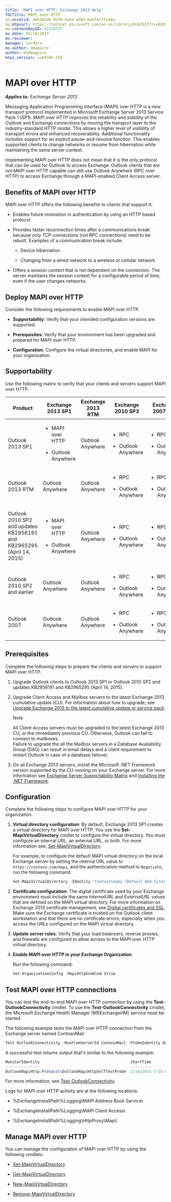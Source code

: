 ```yaml
---
title: 'MAPI over HTTP: Exchange 2013 Help'
TOCTitle: MAPI over HTTP
ms:assetid: 4663b5db-5b30-4a5a-a302-be6fef7fe5da
ms:mtpsurl: https://technet.microsoft.com/en-us/library/Dn635177(v=EXCHG.150)
ms:contentKeyID: 61218727
ms.date: 05/10/2017
ms.reviewer: 
manager: serdars
ms.author: dmaguire
author: msdmaguire
mtps_version: v=EXCHG.150
---
```


# MAPI over HTTP

_**Applies to:** Exchange Server 2013_

Messaging Application Programming Interface (MAPI) over HTTP is a new transport protocol implemented in Microsoft Exchange Server 2013 Service Pack 1 (SP1). MAPI over HTTP improves the reliability and stability of the Outlook and Exchange connections by moving the transport layer to the industry-standard HTTP model. This allows a higher level of visibility of transport errors and enhanced recoverability. Additional functionality includes support for an explicit pause-and-resume function. This enables supported clients to change networks or resume from hibernation while maintaining the same server context.

Implementing MAPI over HTTP does not mean that it is the only protocol that can be used for Outlook to access Exchange. Outlook clients that are not MAPI over HTTP capable can still use Outlook Anywhere (RPC over HTTP) to access Exchange through a MAPI-enabled Client Access server.

## Benefits of MAPI over HTTP

MAPI over HTTP offers the following benefits to clients that support it:

- Enables future innovation in authentication by using an HTTP based protocol.

- Provides faster reconnection times after a communications break because only TCP connections (not RPC connections) need to be rebuilt. Examples of a communication break include:

  - Device hibernation

  - Changing from a wired network to a wireless or cellular network

- Offers a session context that is not dependent on the connection. The server maintains the session context for a configurable period of time, even if the user changes networks.

## Deploy MAPI over HTTP

Consider the following requirements to enable MAPI over HTTP.

- **Supportability**: Verify that your intended configuration versions are supported.

- **Prerequisites**: Verify that your environment has been upgraded and prepared for MAPI over HTTP.

- **Configuration**: Configure the virtual directories, and enable MAPI for your organization.

## Supportability

Use the following matrix to verify that your clients and servers support MAPI over HTTP.

<table>
<colgroup>
<col style="width: 20%" />
<col style="width: 20%" />
<col style="width: 20%" />
<col style="width: 20%" />
<col style="width: 20%" />
</colgroup>
<thead>
<tr class="header">
<th>Product</th>
<th>Exchange 2013 SP1</th>
<th>Exchange 2013 RTM</th>
<th>Exchange 2010 SP3</th>
<th>Exchange 2007 SP3</th>
</tr>
</thead>
<tbody>
<tr class="odd">
<td><p>Outlook 2013 SP1</p></td>
<td><ul>
<li><p>MAPI over HTTP</p></li>
<li><p>Outlook Anywhere</p></li>
</ul></td>
<td><p>Outlook Anywhere</p></td>
<td><ul>
<li><p>RPC</p></li>
<li><p>Outlook Anywhere</p></li>
</ul></td>
<td><ul>
<li><p>RPC</p></li>
<li><p>Outlook Anywhere</p></li>
</ul></td>
</tr>
<tr class="even">
<td><p>Outlook 2013 RTM</p></td>
<td><p>Outlook Anywhere</p></td>
<td><p>Outlook Anywhere</p></td>
<td><ul>
<li><p>RPC</p></li>
<li><p>Outlook Anywhere</p></li>
</ul></td>
<td><ul>
<li><p>RPC</p></li>
<li><p>Outlook Anywhere</p></li>
</ul></td>
</tr>
<tr class="odd">
<td><p>Outlook 2010 SP2 and updates KB2956191 and KB2965295 (April 14, 2015)</p></td>
<td><ul>
<li><p>MAPI over HTTP<span></span></p></li>
<li><p>Outlook Anywhere</p></li>
</ul></td>
<td><p>Outlook Anywhere</p></td>
<td><ul>
<li><p>RPC</p></li>
<li><p>Outlook Anywhere</p></li>
</ul></td>
<td><ul>
<li><p>RPC</p></li>
<li><p>Outlook Anywhere</p></li>
</ul></td>
</tr>
<tr class="even">
<td><p>Outlook 2010 SP2 and earlier</p></td>
<td><p>Outlook Anywhere</p></td>
<td><p>Outlook Anywhere</p></td>
<td><ul>
<li><p>RPC</p></li>
<li><p>Outlook Anywhere</p></li>
</ul></td>
<td><ul>
<li><p>RPC</p></li>
<li><p>Outlook Anywhere</p></li>
</ul></td>
</tr>
<tr class="odd">
<td><p>Outlook 2007</p></td>
<td><p>Outlook Anywhere</p></td>
<td><p>Outlook Anywhere</p></td>
<td><ul>
<li><p>RPC</p></li>
<li><p>Outlook Anywhere</p></li>
</ul></td>
<td><ul>
<li><p>RPC</p></li>
<li><p>Outlook Anywhere</p></li>
</ul></td>
</tr>
</tbody>
</table>

## Prerequisites

Complete the following steps to prepare the clients and servers to support MAPI over HTTP.

1. Upgrade Outlook clients to Outlook 2013 SP1 or Outlook 2010 SP2 and updates KB2956191 and KB2965295 (April 14, 2015).

2. Upgrade Client Access and Mailbox servers to the latest Exchange 2013 cumulative update (CU). For information about how to upgrade, see [Upgrade Exchange 2013 to the latest cumulative update or service pack](upgrade-exchange-2013-to-the-latest-cumulative-update-or-service-pack-exchange-2013-help.md).

   > [!NOTE]
   > All Client Access servers must be upgraded to the latest Exchange 2013 CU, or the immediately previous CU. Otherwise, Outlook can fail to connect to mailboxes.<BR>Failure to upgrade the all the Mailbox servers in a Database Availability Group (DAG) can result in email delays and a client requirement to restart Outlook in case of a database failover.

3. On all Exchange 2013 servers, install the Microsoft .NET Framework version supported by the CU running on your Exchange server. For more information see [Exchange Server Supportability Matrix](exchange-server-supportability-matrix-exchange-2013-help.md) and [Installing the .NET Framework](https://go.microsoft.com/fwlink/p/?linkid=518380).

## Configuration

Complete the following steps to configure MAPI over HTTP for your organization.

1. **Virtual directory configuration**: By default, Exchange 2013 SP1 creates a virtual directory for MAPI over HTTP. You use the **Set-MapiVirtualDirectory** cmdlet to configure the virtual directory. You must configure an internal URL, an external URL, or both. For more information see, [Set-MapiVirtualDirectory](https://technet.microsoft.com/en-us/library/dn595082\(v=exchg.150\)).

   For example, to configure the default MAPI virtual directory on the local Exchange server by setting the internal URL value to `https://contoso.com/mapi`, and the authentication method to `Negotiate`, run the following command:

   ```powershell
   Set-MapiVirtualDirectory -Identity "Contoso\mapi (Default Web Site)" -InternalUrl https://Contoso.com/mapi -IISAuthenticationMethods Negotiate
   ```

2. **Certificate configuration**: The digital certificate used by your Exchange environment must include the same *InternalURL* and *ExternalURL* values that are defined on the MAPI virtual directory. For more information on Exchange 2013 certificate management, see [Digital certificates and SSL](digital-certificates-and-ssl-exchange-2013-help.md). Make sure the Exchange certificate is trusted on the Outlook client workstation and that there are no certificate errors, especially when you access the URLs configured on the MAPI virtual directory.

3. **Update server rules**: Verify that your load balancers, reverse proxies, and firewalls are configured to allow access to the MAPI over HTTP virtual directory.

4. **Enable MAPI over HTTP in your Exchange Organization**

   Run the following command:

   ```powershell
   Set-OrganizationConfig -MapiHttpEnabled $true
   ```

## Test MAPI over HTTP connections

You can test the end-to-end MAPI over HTTP connection by using the **Test-OutlookConnectivity** cmdlet. To use the **Test-OutlookConnectivity** cmdlet, the Microsoft Exchange Health Manager (MSExchangeHM) service must be started.

The following example tests the MAPI over HTTP connection from the Exchange server named ContosoMail.

```powershell
Test-OutlookConnectivity -RunFromServerId ContosoMail -ProbeIdentity OutlookMapiHttpSelfTestProbe
```

A successful test returns output that's similar to the following example:

```powershell
MonitorIdentity                                        StartTime              EndTime                Result      Error     Exception
---------------                                        ---------              -------                ------      -----     ---------
OutlookMapiHttp.Protocol\OutlookMapiHttpSelfTestProbe  2/14/2014 7:15:00 AM   2/14/2014 7:15:10 AM   Succeeded
```

For more information, see [Test-OutlookConnectivity](https://technet.microsoft.com/en-us/library/dd638082\(v=exchg.150\)).

Logs for MAPI over HTTP activity are at the following locations:

- %ExchangeInstallPath%Logging\\MAPI Address Book Service\\

- %ExchangeInstallPath%Logging\\MAPI Client Access\\

- %ExchangeInstallPath%Logging\\HttpProxy\\Mapi\\

## Manage MAPI over HTTP

You can manage the configuration of MAPI over HTTP by using the following cmdlets:

- [Set-MapiVirtualDirectory](https://technet.microsoft.com/en-us/library/dn595082\(v=exchg.150\))

- [Get-MapiVirtualDirectory](https://technet.microsoft.com/en-us/library/dn595080\(v=exchg.150\))

- [New-MapiVirtualDirectory](https://technet.microsoft.com/en-us/library/dn595081\(v=exchg.150\))

- [Remove-MapiVirtualDirectory](https://technet.microsoft.com/en-us/library/dn595083\(v=exchg.150\))
